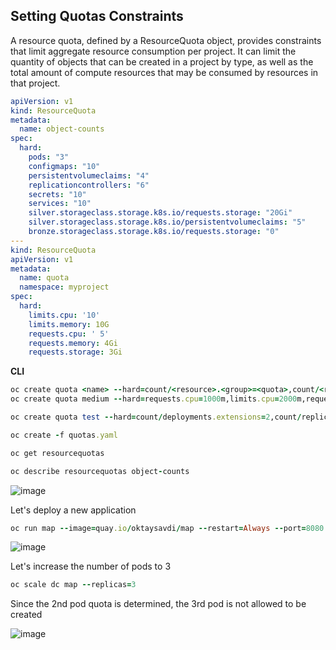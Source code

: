 ## Setting Quotas Constraints

A resource quota, defined by a ResourceQuota object, provides constraints that limit aggregate resource consumption per project. It can limit the quantity of objects that can be created in a project by type, as well as the total amount of compute resources that may be consumed by resources in that project.

```yaml
apiVersion: v1
kind: ResourceQuota
metadata:
  name: object-counts
spec:
  hard:
    pods: "3" 
    configmaps: "10" 
    persistentvolumeclaims: "4" 
    replicationcontrollers: "6" 
    secrets: "10" 
    services: "10"
    silver.storageclass.storage.k8s.io/requests.storage: "20Gi"
    silver.storageclass.storage.k8s.io/persistentvolumeclaims: "5"
    bronze.storageclass.storage.k8s.io/requests.storage: "0"
---
kind: ResourceQuota
apiVersion: v1
metadata:
  name: quota
  namespace: myproject
spec:
  hard:
    limits.cpu: '10'
    limits.memory: 10G
    requests.cpu: ' 5'
    requests.memory: 4Gi
    requests.storage: 3Gi
```

**CLI**
```ruby
oc create quota <name> --hard=count/<resource>.<group>=<quota>,count/<resource>.<group>=<quota>
oc create quota medium --hard=requests.cpu=1000m,limits.cpu=2000m,requests.memory=200Mi,limits.memory=1G

oc create quota test --hard=count/deployments.extensions=2,count/replicasets.extensions=4,count/pods=3,count/secrets=4
```
```ruby
oc create -f quotas.yaml

oc get resourcequotas

oc describe resourcequotas object-counts
```
![image](https://user-images.githubusercontent.com/3519706/90726085-d353a680-e2c9-11ea-9d2d-9ae3afb13f62.png)

Let's deploy a new application
```ruby
oc run map --image=quay.io/oktaysavdi/map --restart=Always --port=8080
```
![image](https://user-images.githubusercontent.com/3519706/90726317-32192000-e2ca-11ea-8472-2d11b303c249.png)

Let's increase the number of pods to 3
```ruby
oc scale dc map --replicas=3
```
Since the 2nd pod quota is determined, the 3rd pod is not allowed to be created

![image](https://user-images.githubusercontent.com/3519706/90726459-6bea2680-e2ca-11ea-8e45-c617988419f2.png)
